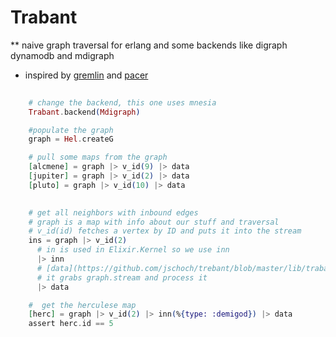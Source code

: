 Trabant
=======

** naive graph traversal for erlang and some backends like digraph dynamodb and mdigraph
 
* inspired by [gremlin](https://github.com/tinkerpop/gremlin) and [pacer](https://github.com/xnlogic/pacer)



```elixir
    
    # change the backend, this one uses mnesia
    Trabant.backend(Mdigraph)

    #populate the graph
    graph = Hel.createG

    # pull some maps from the graph
    [alcmene] = graph |> v_id(9) |> data
    [jupiter] = graph |> v_id(2) |> data
    [pluto] = graph |> v_id(10) |> data

  
    # get all neighbors with inbound edges
    # graph is a map with info about our stuff and traversal
    # v_id(id) fetches a vertex by ID and puts it into the stream
    ins = graph |> v_id(2) 
      # in is used in Elixir.Kernel so we use inn
      |> inn 
      # [data](https://github.com/jschoch/trebant/blob/master/lib/trabant.ex#L123-L126) is a shortcut for res(graph).data
      # it grabs graph.stream and process it
      |> data

    #  get the herculese map
    [herc] = graph |> v_id(2) |> inn(%{type: :demigod}) |> data
    assert herc.id == 5

```
